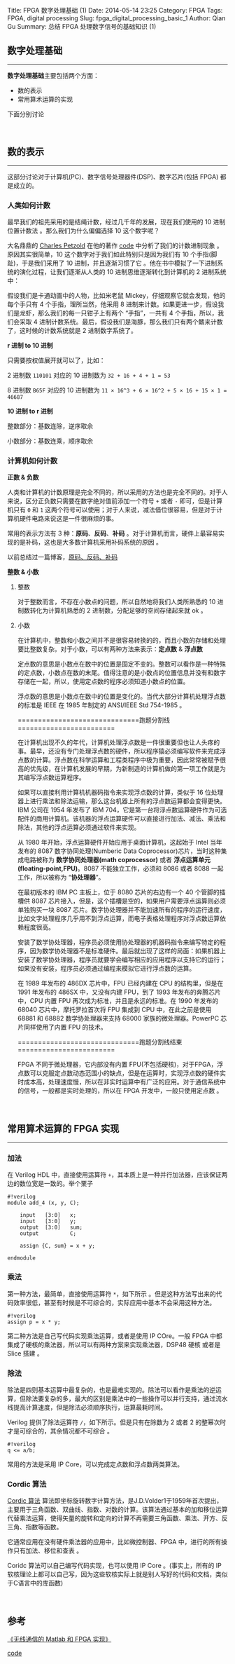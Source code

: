 Title: FPGA 数字处理基础 (1)
Date: 2014-05-14 23:25
Category: FPGA
Tags: FPGA, digital processing
Slug: fpga_digital_processing_basic_1
Author: Qian Gu
Summary: 总结 FPGA 处理数字信号的基础知识 (1)

## 数字处理基础
* * *

**数字处理基础**主要包括两个方面：

+ 数的表示
+ 常用算术运算的实现

下面分别讨论

<br>

## 数的表示
* * *

这部分讨论对于计算机(PC)、数字信号处理器件(DSP)、数字芯片(包括 FPGA) 都是成立的。

### 人类如何计数

最早我们的祖先采用的是结绳计数，经过几千年的发展，现在我们使用的 10 进制位置计数法 。那么我们为什么偏偏选择 10 这个数字呢？

大名鼎鼎的 [Charles Petzold][CP] 在他的著作 [code][code] 中分析了我们的计数进制现象 。原因其实很简单，10 这个数字对于我们如此特别只是因为我们有 10 个手指(脚趾)，于是我们采用了 10 进制，并且逐渐习惯了它 。他在书中模拟了一下进制系统的演化过程，让我们逐渐从人类的 10 进制思维逐渐转化到计算机的 2 进制系统中：

假设我们是卡通动画中的人物，比如米老鼠 Mickey，仔细观察它就会发现，他的每个手只有 4 个手指，理所当然，他采用 8 进制来计数。如果更进一步，假设我们是龙虾，那么我们的每一只钳子上有两个 “手指”，一共有 4 个手指，所以，我们会采取 4 进制计数系统。最后，假设我们是海豚，那么我们只有两个鳍来计数了，这时候的计数系统就是 2 进制数字系统了。

**r 进制 to 10 进制**

只需要按权值展开就可以了，比如： 

2 进制数 `110101` 对应的 10 进制数为 `32 + 16 + 4 + 1 = 53` 

8 进制数 `B65F` 对应的 10 进制数为 `11 × 16^3 + 6 × 16^2 + 5 × 16 + 15 × 1 = 46687`

**10 进制 to r 进制**

整数部分：基数连除，逆序取余

小数部分：基数连乘，顺序取余

[CP]:http://en.wikipedia.org/wiki/Charles_Petzold
[code]:http://book.douban.com/subject/4822685/

### 计算机如何计数

**正数 & 负数**

人类和计算机的计数原理是完全不同的，所以采用的方法也是完全不同的。对于人来说，区分正负数只需要在数字绝对值前添加一个符号 `+` 或者 `-` 即可，但是计算机只有 `0` 和 `1` 这两个符号可以使用；对于人来说，减法借位很容易，但是对于计算机硬件电路来说这是一件很麻烦的事。

常用的表示方法有 3 种：**原码**、**反码**、**补码** 。对于计算机而言，硬件上最容易实现的是补码，这也是大多数计算机采用补码系统的原因 。

以前总结过一篇博客，[原码、反码、补码][blog1]

**整数 & 小数**

1. 整数

    对于整数而言，不存在小数点的问题，所以自然地将我们人类所熟悉的 10 进制数转化为计算机熟悉的 2 进制数，分配足够的空间存储起来就 ok 。

2. 小数

    在计算机中，整数和小数之间并不是很容易转换的的，而且小数的存储和处理要比整数复杂。对于小数，可以有两种方法来表示：**定点数** & **浮点数**
    
    定点数的意思是小数点在数中的位置是固定不变的。整数可以看作是一种特殊的定点数，小数点在数的末尾。值得注意的是小数点的位置信息并没有和数字存储在一起，所以，使用定点数的程序必须知道小数点的位置。
    
    浮点数的意思是小数点在数中的位置是变化的。当代大部分计算机处理浮点数的标准是 IEEE 在 1985 年制定的 ANSI/IEEE Std 754-1985 。

    ==============================跑题分割线========================

    在计算机出现不久的年代，计算机处理浮点数是一件很重要但也让人头疼的事。最早，还没有专门处理浮点数的硬件，所以程序猿必须编写软件来完成浮点数的计算。浮点数在科学运算和工程类程序中极为重要，因此常常被赋予很高的优先级，在计算机发展的早期，为新制造的计算机做的第一项工作就是为其编写浮点数运算程序。

    如果可以直接利用计算机机器码指令来实现浮点数的计算，类似于 16 位处理器上进行乘法和除法运输，那么这台机器上所有的浮点数运算都会变得更快。IBM 公司在 1954 年发布了 IBM 704，它是第一台将浮点数运算硬件作为可选配件的商用计算机。该机器的浮点运算硬件可以直接进行加法、减法、乘法和除法，其他的浮点运算必须通过软件来实现。

    从 1980 年开始，浮点运算硬件开始应用于桌面计算机，这起始于 Intel 当年发布的 8087 数字协同处理(Numberic Data Coprocessor)芯片，当时这种集成电路被称为 **数学协同处理器(math coprocessor)** 或者 **浮点运算单元(floating-point,FPU)**。8087 不能独立工作，必须和 8086 或者 8088 一起工作，所以被称为 “**协处理器**”。

    在最初版本的 IBM PC 主板上，位于 8080 芯片的右边有一个 40 个管脚的插槽供 8087 芯片接入，但是，这个插槽是空的，如果用户需要浮点运算则必须单独购买一块 8087 芯片。数字协处理器并不能加速所有的程序的运行速度，比如文字处理程序几乎用不到浮点运算，而电子表格处理程序对浮点数运算依赖程度很高。

    安装了数学协处理器，程序员必须使用协处理器的机器码指令来编写特定的程序，因为数学协处理器不是标准硬件。最后就出现了这样的局面：如果机器上安装了数学协处理器，程序员就要学会编写相应的应用程序以支持它的运行；如果没有安装，程序员必须通过编程来模拟它进行浮点数的运算。

    在 1989 年发布的 486DX 芯片中，FPU 已经内建在 CPU 的结构里，但是在 1991 年发布的 486SX 中，又没有内建 FPU，到了 1993 年发布的奔腾芯片中，CPU 内置 FPU 再次成为标准，并且是永远的标准。在 1990 年发布的 68040 芯片中，摩托罗拉首次将 FPU 集成到 CPU 中，在此之前是使用 68881 和 68882 数学协处理器来支持 68000 家族的微处理器。PowerPC 芯片同样使用了内置 FPU 的技术。

    ==============================跑题分割线结束========================

    FPGA 不同于微处理器，它内部没有内置 FPU(不包括硬核)，对于FPGA，浮点数可以克服定点数动态范围小的缺点，但是在运算时，实现浮点数的硬件实时成本高，处理速度慢，所以在非实时运算中有广泛的应用。对于通信系统中的信号，一般都是实时处理的，所以在 FPGA 开发中，一般只使用定点数 。

[blog1]: http://guqian110.github.io/pages/2014/03/19/signed_number_representations.html

<br>

## 常用算术运算的 FPGA 实现
* * *

### 加法

在 Verilog HDL 中，直接使用运算符 `+`，其本质上是一种并行加法器，应该保证两边的数位宽是一致的。举个栗子

    #!verilog
    module add_4 (x, y, C);
    
        input   [3:0]   x;
        input   [3:0]   y;
        output  [3:0]   sum;
        output          C;
        
        assign {C, sum} = x + y;
        
    endmodule

### 乘法

第一种方法，最简单，直接使用运算符 `*`，如下所示 。但是这种方法写出来的代码效率很低，甚至有时候是不可综合的，实际应用中基本不会采用这种方法。

    #!verilog
    assign p = x * y;

第二种方法是自己写代码实现乘法运算，或者是使用 IP COre。一般 FPGA 中都集成了硬核的乘法器，所以可以有两种方案来实现乘法器，DSP48 硬核 或者是 Slice 搭建 。

### 除法

除法是四则基本运算中最复杂的，也是最难实现的。除法可以看作是乘法的逆运算，但除法要复杂的多，最大的区别是乘法中的一些操作可以并行支持，通过流水线提高计算速度，但是除法必须顺序执行，运算最耗时间。

Verilog 提供了除法运算符 `/`，如下所示。但是只有在除数为 2 或者 2 的整幂次时才是可综合的，其余情况都不可综合 。

    #!verilog
    q <= a/b;

常用的方法是采用 IP Core，可以完成定点数和浮点数两类算法。

### Cordic 算法

[Cordic 算法][cordic] 算法即坐标旋转数字计算方法，是J.D.Volder1于1959年首次提出，主要用于三角函数、双曲线、指数、对数的计算。该算法通过基本的加和移位运算代替乘法运算，使得矢量的旋转和定向的计算不再需要三角函数、乘法、开方、反三角、指数等函数。

它通常应用在没有硬件乘法器的应用中，比如微控制器、FPGA 中，进行的所有操作只有加法、移位和查表 。

Coridc 算法可以自己编写代码实现，也可以使用 IP Core 。(事实上，所有的 IP 软核理论上都可以自己写，因为这些软核实际上就是别人写好的代码和文档，类似于C语言中的库函数)

[cordic]: http://en.wikipedia.org/wiki/CORDIC

<br>

## 参考

[《无线通信的 Matlab 和 FPGA 实现》](http://book.douban.com/subject/3795386/)

[code](http://book.douban.com/subject/4822685/)
